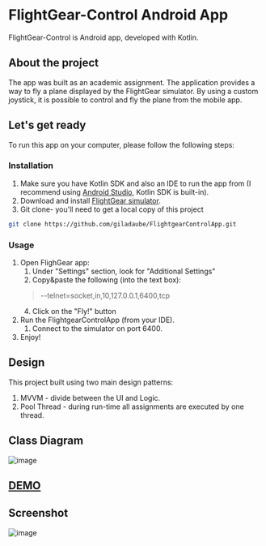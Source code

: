 # FlightGear-Control Android App
FlightGear-Control is Android app, developed with Kotlin.

## About the project
The app was built as an academic assignment. The application provides a way to fly a plane displayed by the FlightGear simulator. By using a custom joystick, it is possible to control and fly the plane from the mobile app.

## Let's get ready
To run this app on your computer, please follow the following steps:
### Installation
1. Make sure you have Kotlin SDK and also an IDE to run the app from (I recommend using [Android Studio](https://developer.android.com/studio), Kotlin SDK is built-in).
2. Download and install [FlightGear simulator](https://www.flightgear.org/download/).
3. Git clone- you'll need to get a local copy of this project
```bash
git clone https://github.com/giladaube/FlightgearControlApp.git
```
### Usage
1. Open FlighGear app:
   1. Under "Settings" section, look for "Additional Settings"
   2. Copy&paste the following (into the text box): 
    > --telnet=socket,in,10,127.0.0.1,6400,tcp
   4. Click on the "Fly!" button
2. Run the FlightgearControlApp (from your IDE).
   1. Connect to the simulator on port 6400.
3. Enjoy!

## Design
This project built using two main design patterns:
1. MVVM - divide between the UI and Logic.
2. Pool Thread - during run-time all assignments are executed by one thread.  

## Class Diagram
![image](https://user-images.githubusercontent.com/39123326/123260772-a3cf8500-d4fe-11eb-8c53-3753ecd45359.png)

## [DEMO](https://github.com/giladaube/FlightgearControlApp/blob/0fe1fb08f4841c2c7e71e19c718cfec49eb43b32/FlightGear%20Joystick%20-DEMO.mp4)

## Screenshot
![image](https://user-images.githubusercontent.com/39123326/123262992-2bb68e80-d501-11eb-8296-53be4b0c8999.png)

